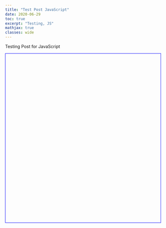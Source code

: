 ```yaml
---
title: "Test Post JavaScript"
date: 2020-06-29
toc: true
excerpt: "Testing, JS"
mathjax: true
classes: wide	
---
```


Testing Post for JavaScript


<style>
svg {
		border: solid 1px #00f;
		width: 700px;
		height: 550px;
	}
</style>
<svg id="mysvg"></svg>
<script>
var svg = document.querySelector('#mysvg');

//dimension of svg
var svgRect = svg.getBoundingClientRect();
var svgw = svgRect.width;
var svgh = svgRect.height;

//center point of svg
var xcenter = svgw/2;
var ycenter = svgh/2;

var rayCount = 20;


//http://stackoverflow.com/a/3642265/1869660
function makeSVGElement(tag, attrs) {
    var el= document.createElementNS('http://www.w3.org/2000/svg', tag);
    for (var k in attrs) {
        el.setAttribute(k, attrs[k]);
    }
    return el;
}

var circle = makeSVGElement('circle', { cx: xcenter,
                                        cy: ycenter,
                                        r: 10,
                                        stroke: 'red',
                                       'stroke-width': 2,
                                        fill: 'orange' });
svg.appendChild(circle);

var rayAngle = 360/rayCount;
for(var i=0; i<rayCount; i++) {
    var path = makeSVGElement('path', { d: 'M' + [xcenter, ycenter] + ' h250',
                                        stroke: 'orange',
                                       'stroke-width': 1,
                                        transform: 'rotate(' + [(rayAngle*i), xcenter, ycenter] + ')' });
    svg.appendChild(path);
}

</script>